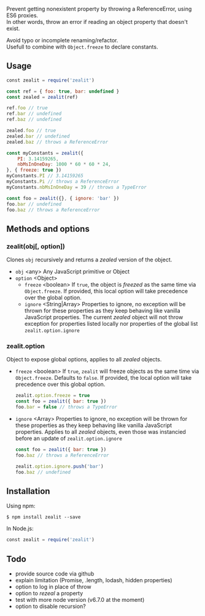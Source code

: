 Prevent getting nonexistent property by throwing a ReferenceError, using ES6 proxies.<br>
In other words, throw an error if reading an object property that doesn't exist.<br>

Avoid typo or incomplete renaming/refactor.<br>
Usefull to combine with `Object.freeze` to declare constants.

## Usage
```javascript
const zealit = require('zealit')

const ref = { foo: true, bar: undefined }
const zealed = zealit(ref)

ref.foo // true
ref.bar // undefined
ref.baz // undefined

zealed.foo // true
zealed.bar // undefined
zealed.baz // throws a ReferenceError

const myConstants = zealit({
    PI: 3.14159265,
    nbMsInOneDay: 1000 * 60 * 60 * 24,
}, { freeze: true })
myConstants.PI // 3.14159265
myConstants.Pi // throws a ReferenceError
myConstants.nbMsInOneDay = 39 // throws a TypeError

const foo = zealit({}, { ignore: 'bar' })
foo.bar // undefined
foo.baz // throws a ReferenceError
```

## Methods and options
### zealit(obj[, option])
Clones `obj` recursively and returns a _zealed_ version of the object.

 - `obj` &lt;any> Any JavaScript primitive or Object
 - `option` &lt;Object>
    - `freeze` &lt;boolean> If `true`, the object is _freezed_ as the same time via `Object.freeze`. If provided, this local option will take precedence over the global option.
    - `ignore` &lt;String|Array> Properties to ignore, no exception will be thrown for these properties as they keep behaving like vanilla JavaScript properties. The current _zealed_ object will not throw exception for properties listed locally nor properties of the global list `zealit.option.ignore`

### zealit.option
Object to expose global options, applies to all _zealed_ objects.

 - `freeze` &lt;boolean> If `true`, `zealit` will freeze objects as the same time via `Object.freeze`. Defaults to `false`. If provided, the local option will take precedence over this global option.
    ```javascript
    zealit.option.freeze = true
    const foo = zealit({ bar: true })
    foo.bar = false // throws a TypeError
    ```

 - `ignore` &lt;Array> Properties to ignore, no exception will be thrown for these properties as they keep behaving like vanilla JavaScript properties. Applies to all _zealed_ objects, even those was instancied before an update of `zealit.option.ignore`
    ```javascript
    const foo = zealit({ bar: true })
    foo.baz // throws a ReferenceError

    zealit.option.ignore.push('bar')
    foo.baz // undefined
    ```

## Installation
Using npm:
```
$ npm install zealit --save
```

In Node.js:
```javascript
const zealit = require('zealit')
```

## Todo
 - provide source code via github
 - explain limitation (Promise, .length, lodash, hidden properties)
 - option to log in place of throw
 - option to _rezeal_ a property
 - test with more node version (v6.7.0 at the moment)
 - option to disable recursion?
